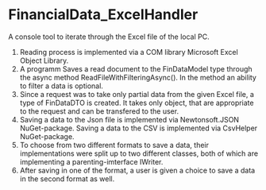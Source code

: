 # FinancialData_ExcelHandler
A console tool to iterate through the Excel file of the local PC. 

1. Reading process is implemented via a COM library Microsoft Excel Object Library.  
2. A programm Saves a read document to the FinDataModel type through the async method ReadFileWithFilteringAsync(). In the method an ability to filter a data is optional. 
3. Since a request was to take only partial data from the given Excel file, a type of FinDataDTO is created. It takes only object, that are appropriate to the request and can be transfered to the user.
4. Saving a data to the Json file is implemented via Newtonsoft.JSON NuGet-package. Saving a data to the CSV is implemented via CsvHelper NuGet-package.
5. To choose from two different formats to save a data, their implementations were split up to two different classes, both of which are implementing a parenting-imterface IWriter.
6. After saving in one of the format, a user is given a choice to save a data in the second format as well. 
